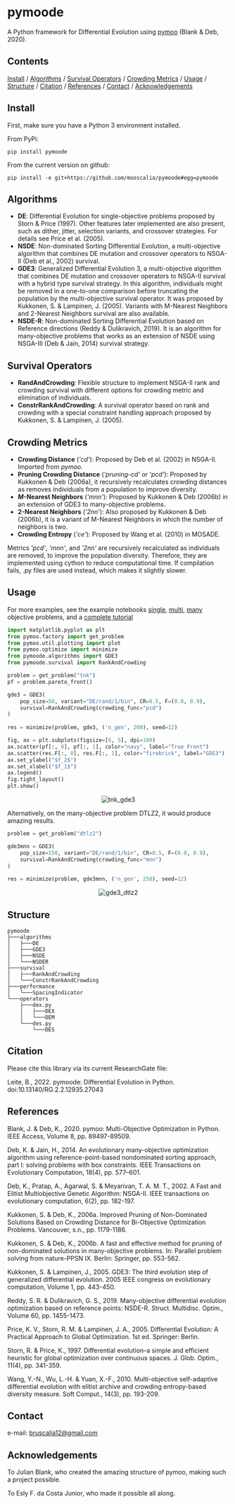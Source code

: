 # pymoode
A Python framework for Differential Evolution using [pymoo](https://github.com/anyoptimization/pymoo) (Blank & Deb, 2020).

## Contents
[Install](#install) / [Algorithms](#algorithms) / [Survival Operators](#survival-operators) / [Crowding Metrics](#crowding-metrics) / [Usage](#usage) / [Structure](#structure) / [Citation](#citation) / [References](#references) / [Contact](#contact) / [Acknowledgements](#acknowledgements)

## Install
First, make sure you have a Python 3 environment installed.

From PyPi:
```
pip install pymoode
```

From the current version on github:
```
pip install -e git+https://github.com/mooscalia/pymoode#egg=pymoode
```

## Algorithms
- **DE**: Differential Evolution for single-objective problems proposed by Storn & Price (1997). Other features later implemented are also present, such as dither, jitter, selection variants, and crossover strategies. For details see Price et al. (2005).
- **NSDE**: Non-dominated Sorting Differential Evolution, a multi-objective algorithm that combines DE mutation and crossover operators to NSGA-II (Deb et al., 2002) survival.
- **GDE3**: Generalized Differential Evolution 3, a multi-objective algorithm that combines DE mutation and crossover operators to NSGA-II survival with a hybrid type survival strategy. In this algorithm, individuals might be removed in a one-to-one comparison before truncating the population by the multi-objective survival operator. It was proposed by Kukkonen, S. & Lampinen, J. (2005). Variants with M-Nearest Neighbors and 2-Nearest Neighbors survival are also available.
- **NSDE-R**: Non-dominated Sorting Differential Evolution based on Reference directions (Reddy & Dulikravich, 2019). It is an algorithm for many-objective problems that works as an extension of NSDE using NSGA-III (Deb & Jain, 2014) survival strategy.

## Survival Operators
- **RandAndCrowding**: Flexible structure to implement NSGA-II rank and crowding survival with different options for crowding metric and elimination of individuals.
- **ConstrRankAndCrowding**: A survival operator based on rank and crowding with a special constraint handling approach proposed by Kukkonen, S. & Lampinen, J. (2005).

## Crowding Metrics
- **Crowding Distance** (*'cd'*): Proposed by Deb et al. (2002) in NSGA-II. Imported from *pymoo*.
- **Pruning Crowding Distance** (*'pruning-cd'* or *'pcd'*): Proposed by Kukkonen & Deb (2006a), it recursively recalculates crowding distances as removes individuals from a population to improve diversity.
- ***M*-Nearest Neighbors** (*'mnn'*): Proposed by Kukkonen & Deb (2006b) in an extension of GDE3 to many-objective problems.
- **2-Nearest Neighbors** (*'2nn'*): Also proposed by Kukkonen & Deb (2006b), it is a variant of M-Nearest Neighbors in which the number of neighbors is two.
- **Crowding Entropy** (*'ce'*): Proposed by Wang et al. (2010) in MOSADE.

Metrics *'pcd'*, *'mnn'*, and *'2nn'* are recursively recalculated as individuals are removed, to improve the population diversity. Therefore, they are implemented using cython to reduce computational time. If compilation fails, .py files are used instead, which makes it slightly slower.

## Usage
For more examples, see the example notebooks [single](https://github.com/mooscaliaproject/pymoode/blob/main/notebooks/EXAMPLE_SOO.ipynb), [multi](https://github.com/mooscaliaproject/pymoode/blob/main/notebooks/EXAMPLE_MULTI.ipynb), [many](https://github.com/mooscaliaproject/pymoode/blob/main/notebooks/EXAMPLE_MANY.ipynb) objective problems, and a [complete tutorial](https://github.com/mooscaliaproject/pymoode/blob/main/notebooks/tutorial.ipynb)

```python
import matplotlib.pyplot as plt
from pymoo.factory import get_problem
from pymoo.util.plotting import plot
from pymoo.optimize import minimize
from pymoode.algorithms import GDE3
from pymoode.survival import RankAndCrowding

problem = get_problem("tnk")
pf = problem.pareto_front()
```

```python
gde3 = GDE3(
    pop_size=50, variant="DE/rand/1/bin", CR=0.5, F=(0.0, 0.9),
    survival=RankAndCrowding(crowding_func="pcd")
)
    
res = minimize(problem, gde3, ('n_gen', 200), seed=12)
```

```python
fig, ax = plt.subplots(figsize=[6, 5], dpi=100)
ax.scatter(pf[:, 0], pf[:, 1], color="navy", label="True Front")
ax.scatter(res.F[:, 0], res.F[:, 1], color="firebrick", label="GDE3")
ax.set_ylabel("$f_2$")
ax.set_xlabel("$f_1$")
ax.legend()
fig.tight_layout()
plt.show()
```

<p align="center">
  <img src="images\tnk_gde3.png" alt="tnk_gde3"/>
</p>

Alternatively, on the many-objective problem DTLZ2, it would produce amazing results.

```python
problem = get_problem("dtlz2")
```

```python
gde3mnn = GDE3(
    pop_size=150, variant="DE/rand/1/bin", CR=0.5, F=(0.0, 0.9),
    survival=RankAndCrowding(crowding_func="mnn")
)
    
res = minimize(problem, gde3mnn, ('n_gen', 250), seed=12)
```

<p align="center">
  <img src="images\gde3mnn_example.gif" alt="gde3_dtlz2"/>
</p>

## Structure

```
pymoode
├───algorithms
│   ├───DE
│   ├───GDE3
│   ├───NSDE
│   └───NSDER
├───survival
│   ├───RankAndCrowding
│   └───ConstrRankAndCrowding
├───performance
│   └───SpacingIndicator
└───operators
    ├───dex.py
    │   ├───DEX
    │   └───DEM
    └───des.py
        └───DES
```


## Citation
Please cite this library via its current ResearchGate file:

Leite, B., 2022. pymoode: Differential Evolution in Python. doi:10.13140/RG.2.2.12935.27043

## References
Blank, J. & Deb, K., 2020. pymoo: Multi-Objective Optimization in Python. IEEE Access, Volume 8, pp. 89497-89509.

Deb, K. & Jain, H., 2014. An evolutionary many-objective optimization algorithm using reference-point-based nondominated sorting approach, part I: solving problems with box constraints. IEEE Transactions on Evolutionary Computation, 18(4), pp. 577–601.

Deb, K., Pratap, A., Agarwal, S. & Meyarivan, T. A. M. T., 2002. A Fast and Elitist Multiobjective Genetic Algorithm: NSGA-II. IEEE transactions on evolutionary computation, 6(2), pp. 182-197.

Kukkonen, S. & Deb, K., 2006a. Improved Pruning of Non-Dominated Solutions Based on Crowding Distance for Bi-Objective Optimization Problems. Vancouver, s.n., pp. 1179-1186.

Kukkonen, S. & Deb, K., 2006b. A fast and effective method for pruning of non-dominated solutions in many-objective problems. In: Parallel problem solving from nature-PPSN IX. Berlin: Springer, pp. 553-562.

Kukkonen, S. & Lampinen, J., 2005. GDE3: The third evolution step of generalized differential evolution. 2005 IEEE congress on evolutionary computation, Volume 1, pp. 443-450.

Reddy, S. R. & Dulikravich, G. S., 2019. Many-objective differential evolution optimization based on reference points: NSDE-R. Struct. Multidisc. Optim., Volume 60, pp. 1455-1473.

Price, K. V., Storn, R. M. & Lampinen, J. A., 2005. Differential Evolution: A Practical Approach to Global Optimization. 1st ed. Springer: Berlin.

Storn, R. & Price, K., 1997. Differential evolution–a simple and efficient heuristic for global optimization over continuous spaces. J. Glob. Optim., 11(4), pp. 341-359.

Wang, Y.-N., Wu, L.-H. & Yuan, X.-F., 2010. Multi-objective self-adaptive differential evolution with elitist archive and crowding entropy-based diversity measure. Soft Comput., 14(3), pp. 193-209.

## Contact
e-mail: bruscalia12@gmail.com

## Acknowledgements
To Julian Blank, who created the amazing structure of pymoo, making such a project possible.

To Esly F. da Costa Junior, who made it possible all along.
